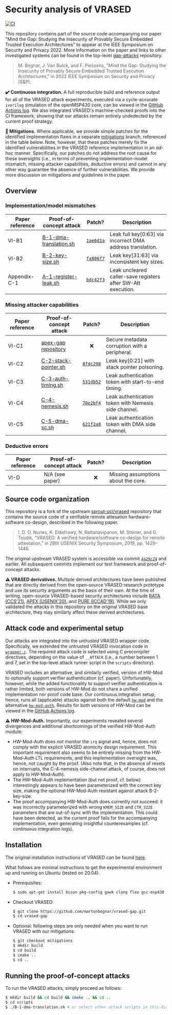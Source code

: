 # Security analysis of VRASED

[![CI](https://github.com/martonbognar/vrased-gap/actions/workflows/ci.yaml/badge.svg)](https://github.com/martonbognar/vrased-gap/actions/workflows/ci.yaml)

This repository contains part of the source code accompanying our paper "Mind
the Gap: Studying the Insecurity of Provably Secure Embedded Trusted Execution
Architectures" to appear at the IEEE Symposium on Security and Privacy 2022.
More information on the paper and links to other investigated systems can be
found in the top-level [gap-attacks](https://github.com/martonbognar/gap-attacks) repository.

> M. Bognar, J. Van Bulck, and F. Piessens, "Mind the Gap: Studying the Insecurity of Provably Secure Embedded Trusted Execution Architectures," in 2022 IEEE Symposium on Security and Privacy (S&P).

**:heavy_check_mark: Continuous integration.** 
A full reproducible build and reference output for all of the VRASED attack
experiments, executed via a cycle-accurate `iverilog` simulation of the
openMSP430 core, can be viewed in the [GitHub Actions log](https://github.com/martonbognar/vrased-gap/actions).
We also integrated VRASED's machine-checked proofs into the CI framework,
showing that our attacks remain entirely undedected by the current proof
strategy.

**:no_entry_sign: Mitigations.**
Where applicable, we provide simple patches for the identified implementation
flaws in a separate [mitigations](https://github.com/martonbognar/vrased-gap/tree/mitigations)
branch, referenced in the table below.
Note, however, that these patches merely fix the identified vulnerabilities in
the VRASED reference implementation in an _ad-hoc_ manner.
Specifically, our patches do not address the root cause for these oversights
(i.e., in terms of preventing implementation-model mismatch, missing attacker
capabilities, deductive errors) and cannot in any other way guarantee the
absence of further vulnerabilities.
We provide more discussion on mitigations and guidelines in the paper.

## Overview

### Implementation/model mismatches

| Paper reference | Proof-of-concept attack | Patch? | Description |
|-----------------|---------------|:-------------:|-------------|
| VI-B1           | [B-1-dma-translation.sh](scripts/B-1-dma-translation.sh) | [`1ae6d1a`](https://github.com/martonbognar/vrased-gap/commit/1ae6d1a53c7d7632c89aaf98ae73617bc193376d) | Leak full key[0:63] via incorrect DMA address translation. |
| VI-B2           | [B-2-key-size.sh](scripts/B-2-key-size.sh) | [`fa806f7`](https://github.com/martonbognar/vrased-gap/commit/fa806f787353e078bb9e2e470a5eea90288fef12) | Leak key[31:63] via inconsistent key sizes. |
| Appendix-C-1    | [A-1-register-leak.sh](scripts/A-1-register-leak.sh) | [`bdc42f3`](https://github.com/martonbognar/vrased-gap/commit/bdc42f36aa4f1a355397a85b5413af43ee2c1d68) | Leak uncleared caller-save registers after SW-Att execution. |

### Missing attacker capabilities

| Paper reference | Proof-of-concept attack | Patch? | Description |
|-----------------|---------------|:-------------:|-------------|
| VI-C1           | [apex-gap repository](https://github.com/martonbognar/apex-gap) | :x: | Secure metadata corruption with a peripheral. |
| VI-C2           | [C-2-stack-pointer.sh](scripts/C-2-stack-pointer.sh) | [`8fdc298`](https://github.com/martonbognar/vrased-gap/commit/8fdc2988c6908f7f6d96685eab6370e57bc4eaba) | Leak key[0:21] with stack pointer poisoning. |
| VI-C3           | [C-3-auth-timing.sh](scripts/C-3-auth-timing.sh) | [`531db52`](https://github.com/martonbognar/vrased-gap/commit/531db52f07e3a26dbc5a6f11c621f82bcbbe775d) | Leak authentication token with start-to-end timing. |
| VI-C4           | [C-4-nemesis.sh](scripts/C-4-nemesis.sh) | [`70e2bf4`](https://github.com/martonbognar/vrased-gap/commit/70e2bf4c294e6b1cc7fbff20b01b7295d0f990f9) | Leak authentication token with Nemesis side channel. |
| VI-C5           | [C-5-dma-sc.sh](scripts/C-5-dma-sc.sh) | [`621f2a8`](https://github.com/martonbognar/vrased-gap/commit/621f2a8b40579adc198b4261c63d5ded91a64a6d) | Leak authentication token with DMA side channel. |

### Deductive errors

| Paper reference | Proof-of-concept attack | Patch? | Description |
|-----------------|---------------|:-------------:|-------------|
| VI-D | N/A (see paper) | :x: | Missing assumptions about the core. |

## Source code organization

This repository is a fork of the upstream
[sprout-uci/vrased](https://github.com/sprout-uci/vrased)
repository that contains the source code of a verifiable remote attesation
hardware-software co-design, described in the following paper.

> I. D. O. Nunes, K. Eldefrawy, N. Rattanavipanon, M. Steiner, and G. Tsudik, "VRASED: A verified hardware/software co-design for remote attestation," in 28th USENIX Security Symposium, 2019, pp. 1429–1446.

The original upstream VRASED system is accessible via commit
[`4a29c24`](https://github.com/martonbognar/vrased-gap/commit/4a29c248d55b132bacf2fd0e8b659d561478b8b6)
and earlier. All subsequent commits implement our test framework and
proof-of-concept attacks.

**:warning: VRASED derivatives.**
Multiple derived architectures have been published that are
directly derived from the open-source VRASED research prototype and
use its security arguments as the basis of their own.
At the time of writing, open-source VRASED-based security architectures include
[RATA (CCS'21)](https://github.com/sprout-uci/RATA),
[APEX (USENIX'20)](https://github.com/sprout-uci/APEX), and
[PURE (ICCAD'19)](https://github.com/sprout-uci/vrased/tree/pure).
While we only validated the attacks in this repository on the original VRASED
base architecture, they may similarly affect these derived architectures.

## Attack code and experimental setup

Our attacks are integrated into the _untrusted_ VRASED wrapper code.
Specifically, we extended the untrusted VRASED invocation code in
[`wrapper.c`](vrased/sw-att/wrapper.c#L113).
The required attack code is selected using C precompiler directives, depending
on the value of `__ATTACK` (i.e., a number between 1 and 7, set in the
top-level attack runner script in the `scripts` directory).

VRASED includes an alternative, and similarly verified,
version of HW-Mod to optionally support verifier authentication (cf. paper).
Unfortunately, however, while the added functionality to support verifier
authentication is rather limited, both versions of HW-Mod do not share a
unified implementation nor proof code base.
Our continuous integration setup, hence, runs all (applicable) attacks against
both the default [`hw-mod`](vrased/hw-mod) and the alternative
[`hw-mod-auth`](vrased/hw-mod/hw-mod-auth).
Results for both versions of HW-Mod can be viewed in the [GitHub Actions
log](https://github.com/martonbognar/vrased-gap/actions).

**:warning: HW-Mod-Auth.** 
Importantly, our experiments revealed several divergences and additional
shortcomings of the verified HW-Mod-Auth module:
* HW-Mod-Auth does _not_ monitor the `irq` signal and, hence, does not comply
  with the explicit VRASED atomicity design requirement. This important
  requirement also seems to be entirely missing from the HW-Mod-Auth LTL
  requirements, and this implementation oversight was, hence, not caught by the
  proof.  (Also note that, in the absence of resets on interrupts, the
  C-4-nemesis side-channel attack, of course, does not apply to HW-Mod-Auth).
* The HW-Mod-Auth implementation (but not proof, cf. below) interestingly
  appears to have been parameterized with the correct key size, making
  the optional HW-Mod-Auth resistant against attack B-2-key-size.
* The proof accompanying HW-Mod-Auth does currently _not_ succeed: it was
  incorrectly parameterized with wrong `KMEM_SIZE` and `CTR_SIZE` parameters
  that are out-of-sync with the implementation. This could have been detected,
  as the current proof fails for the accompanying implementation, even
  generating insightful counterexamples (cf. continuous integration logs).

## Installation

The original installation instructions of VRASED can be found [here](README-original.md).

What follows are minimal instructions to get the experimental environment up and running on Ubuntu (tested on 20.04).

- Prerequisites:
  ```bash
  $ sudo apt-get install bison pkg-config gawk clang flex gcc-msp430 iverilog expect-dev libffi-dev
  ```
- Checkout VRASED:
  ```bash
  $ git clone https://github.com/martonbognar/vrased-gap.git
  $ cd vrased-gap
  ```
- Optional: following steps are only needed when you want to run VRASED with our mitigations:
  ```bash
  $ git checkout mitigations
  $ mkdir build
  $ cd build
  $ cmake ..
  $ cd ..
  ```

## Running the proof-of-concept attacks

To run the VRASED attacks, simply proceed as follows:

```bash
$ mkdir build && cd build && cmake .. && cd ..
$ cd scripts
$ ./B-1-dma-translation.sh # or select other attack scripts in this directory
```
